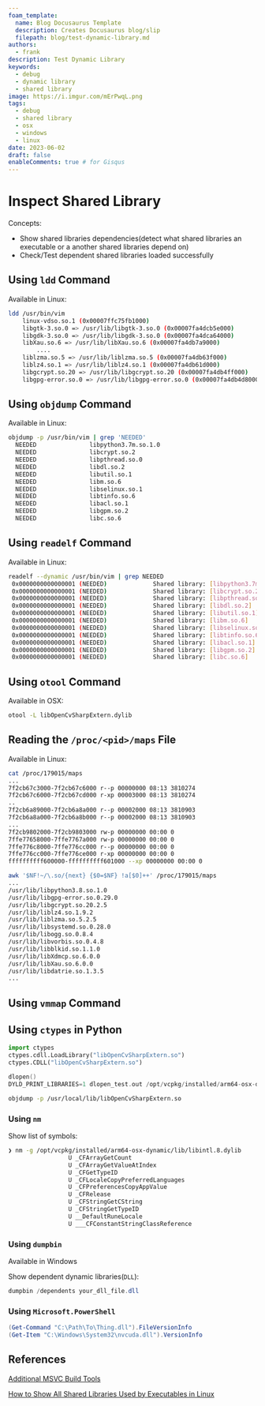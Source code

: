 ```yaml
---
foam_template:
  name: Blog Docusaurus Template
  description: Creates Docusaurus blog/slip
  filepath: blog/test-dynamic-library.md
authors:
  - frank
description: Test Dynamic Library
keywords:
  - debug
  - dynamic library
  - shared library
image: https://i.imgur.com/mErPwqL.png
tags:
  - debug
  - shared library
  - osx
  - windows
  - linux
date: 2023-06-02
draft: false
enableComments: true # for Gisqus
---
```


# Inspect Shared Library

Concepts:

- Show shared libraries dependencies(detect what shared libraries an executable or a another shared libraries depend on)
- Check/Test dependent shared libraries loaded successfully

## Using `ldd` Command

Available in Linux:

```sh
ldd /usr/bin/vim
	linux-vdso.so.1 (0x00007ffc75fb1000)
	libgtk-3.so.0 => /usr/lib/libgtk-3.so.0 (0x00007fa4dcb5e000)
	libgdk-3.so.0 => /usr/lib/libgdk-3.so.0 (0x00007fa4dca64000)	
	libXau.so.6 => /usr/lib/libXau.so.6 (0x00007fa4db7a9000)
        ....
	liblzma.so.5 => /usr/lib/liblzma.so.5 (0x00007fa4db63f000)
	liblz4.so.1 => /usr/lib/liblz4.so.1 (0x00007fa4db61d000)
	libgcrypt.so.20 => /usr/lib/libgcrypt.so.20 (0x00007fa4db4ff000)
	libgpg-error.so.0 => /usr/lib/libgpg-error.so.0 (0x00007fa4db4d8000)
```

## Using `objdump` Command

Available in Linux:

```sh
objdump -p /usr/bin/vim | grep 'NEEDED'
  NEEDED               libpython3.7m.so.1.0
  NEEDED               libcrypt.so.2
  NEEDED               libpthread.so.0
  NEEDED               libdl.so.2
  NEEDED               libutil.so.1
  NEEDED               libm.so.6
  NEEDED               libselinux.so.1
  NEEDED               libtinfo.so.6
  NEEDED               libacl.so.1
  NEEDED               libgpm.so.2
  NEEDED               libc.so.6
```

## Using `readelf` Command

Available in Linux:

```sh
readelf --dynamic /usr/bin/vim | grep NEEDED
 0x0000000000000001 (NEEDED)             Shared library: [libpython3.7m.so.1.0]
 0x0000000000000001 (NEEDED)             Shared library: [libcrypt.so.2]
 0x0000000000000001 (NEEDED)             Shared library: [libpthread.so.0]
 0x0000000000000001 (NEEDED)             Shared library: [libdl.so.2]
 0x0000000000000001 (NEEDED)             Shared library: [libutil.so.1]
 0x0000000000000001 (NEEDED)             Shared library: [libm.so.6]
 0x0000000000000001 (NEEDED)             Shared library: [libselinux.so.1]
 0x0000000000000001 (NEEDED)             Shared library: [libtinfo.so.6]
 0x0000000000000001 (NEEDED)             Shared library: [libacl.so.1]
 0x0000000000000001 (NEEDED)             Shared library: [libgpm.so.2]
 0x0000000000000001 (NEEDED)             Shared library: [libc.so.6]
```

## Using `otool` Command

Available in OSX:

```sh
otool -L libOpenCvSharpExtern.dylib
```

## Reading the `/proc/<pid>/maps` File

Available in Linux:

```sh
cat /proc/179015/maps 
...
7f2cb67c3000-7f2cb67c6000 r--p 00000000 08:13 3810274                    /usr/lib/libnss_files-2.31.so
7f2cb67c6000-7f2cb67cd000 r-xp 00003000 08:13 3810274                    /usr/lib/libnss_files-2.31.so
..
7f2cb6a89000-7f2cb6a8a000 r--p 00002000 08:13 3810903                    /usr/lib/libutil-2.31.so
7f2cb6a8a000-7f2cb6a8b000 r--p 00002000 08:13 3810903                    /usr/lib/libutil-2.31.so
...
7f2cb9802000-7f2cb9803000 rw-p 00000000 00:00 0 
7ffe77658000-7ffe7767a000 rw-p 00000000 00:00 0                          [stack]
7ffe776c8000-7ffe776cc000 r--p 00000000 00:00 0                          [vvar]
7ffe776cc000-7ffe776ce000 r-xp 00000000 00:00 0                          [vdso]
ffffffffff600000-ffffffffff601000 --xp 00000000 00:00 0                  [vsyscall]
```

```sh
awk '$NF!~/\.so/{next} {$0=$NF} !a[$0]++' /proc/179015/maps
...
/usr/lib/libpython3.8.so.1.0
/usr/lib/libgpg-error.so.0.29.0
/usr/lib/libgcrypt.so.20.2.5
/usr/lib/liblz4.so.1.9.2
/usr/lib/liblzma.so.5.2.5
/usr/lib/libsystemd.so.0.28.0
/usr/lib/libogg.so.0.8.4
/usr/lib/libvorbis.so.0.4.8
/usr/lib/libblkid.so.1.1.0
/usr/lib/libXdmcp.so.6.0.0
/usr/lib/libXau.so.6.0.0
/usr/lib/libdatrie.so.1.3.5
...
```

## Using `vmmap` Command

## Using `ctypes` in Python

```py
import ctypes
ctypes.cdll.LoadLibrary("libOpenCvSharpExtern.so")
ctypes.CDLL("libOpenCvSharpExtern.so")
```

```c
dlopen()
DYLD_PRINT_LIBRARIES=1 dlopen_test.out /opt/vcpkg/installed/arm64-osx-dynamic/lib/libpng16.dylib
```

```sh
objdump -p /usr/local/lib/libOpenCvSharpExtern.so
```

### Using `nm`

Show list of symbols:

```sh
❯ nm -g /opt/vcpkg/installed/arm64-osx-dynamic/lib/libintl.8.dylib
                 U _CFArrayGetCount
                 U _CFArrayGetValueAtIndex
                 U _CFGetTypeID
                 U _CFLocaleCopyPreferredLanguages
                 U _CFPreferencesCopyAppValue
                 U _CFRelease
                 U _CFStringGetCString
                 U _CFStringGetTypeID
                 U __DefaultRuneLocale
                 U ___CFConstantStringClassReference
```

### Using `dumpbin`

Available in Windows

Show dependent dynamic libraries(`DLL`):

```powershell
dumpbin /dependents your_dll_file.dll
```

### Using `Microsoft.PowerShell`

```powershell
(Get-Command "C:\Path\To\Thing.dll").FileVersionInfo
(Get-Item "C:\Windows\System32\nvcuda.dll").VersionInfo
```

## References

[Additional MSVC Build Tools](https://learn.microsoft.com/en-us/cpp/build/reference/c-cpp-build-tools)

[How to Show All Shared Libraries Used by Executables in Linux](https://www.baeldung.com/linux/show-shared-libraries-executables)